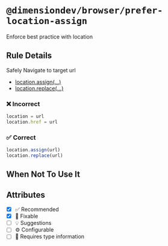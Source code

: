 <!-- begin title -->

# `@dimensiondev/browser/prefer-location-assign`

Enforce best practice with location

<!-- end title -->

## Rule Details

Safely Navigate to target url

- [location.assign(...)](https://html.spec.whatwg.org/multipage/history.html#dom-location-assign)
- [location.replace(...)](https://html.spec.whatwg.org/multipage/history.html#dom-location-replace)

### :x: Incorrect

```ts
location = url
location.href = url
```

### :white_check_mark: Correct

```ts
location.assign(url)
location.replace(url)
```

## When Not To Use It

## Attributes

<!-- begin attributes -->

- [x] :white_check_mark: Recommended
- [x] :wrench: Fixable
- [ ] :bulb: Suggestions
- [ ] :gear: Configurable
- [ ] :thought_balloon: Requires type information

<!-- end attributes -->
